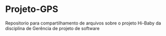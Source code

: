 # Projeto-GPS
Repositorio para compartilhamento de arquivos sobre o projeto Hi-Baby da disciplina de Gerência de projeto de software
